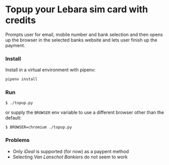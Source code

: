 # Topup your Lebara sim card with credits

Prompts user for email, mobile number and bank selection and then opens up the browser in the selected banks website and lets user finish up the payment.

### Install
Install in a virtual environment with pipenv:
```sh
pipenv install
```

### Run
```
$ ./topup.py
```

or supply the `BROWSER` env variable to use a different browser other than the default:
```
$ BROWSER=chromium ./topup.py
```

### Problems
* Only _iDeal_ is supported (for now) as a paypent method
* Selecting _Van Lanschot Bankiers_ do not seem to work


